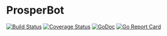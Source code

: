 # ProsperBot

[![Build Status](https://travis-ci.org/mtlynch/prosperbot.svg?branch=master)](https://travis-ci.org/mtlynch/prosperbot)
[![Coverage Status](https://coveralls.io/repos/github/mtlynch/prosperbot/badge.svg?branch=master)](https://coveralls.io/github/mtlynch/prosperbot?branch=master)
[![GoDoc](https://godoc.org/github.com/mtlynch/prosperbot?status.svg)](https://godoc.org/github.com/mtlynch/prosperbot)
[![Go Report Card](https://goreportcard.com/badge/github.com/mtlynch/prosperbot)](https://goreportcard.com/report/github.com/mtlynch/prosperbot)
